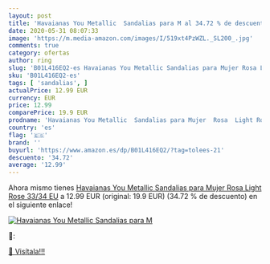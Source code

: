 ```yaml
---
layout: post
title: 'Havaianas You Metallic  Sandalias para M al 34.72 % de descuento'
date: 2020-05-31 08:07:33
image: 'https://m.media-amazon.com/images/I/519xt4PzWZL._SL200_.jpg'
comments: true
category: ofertas
author: ring
slug: 'B01L416EQ2-es Havaianas You Metallic Sandalias para Mujer Rosa Light...'
sku: 'B01L416EQ2-es'
tags: [ 'sandalias', ]
actualPrice: 12.99 EUR
currency: EUR
price: 12.99
comparePrice: 19.9 EUR
prodname: 'Havaianas You Metallic  Sandalias para Mujer  Rosa  Light Rose   33/34 EU'
country: 'es'
flag: '🇪🇸'
brand: ''
buyurl: 'https://www.amazon.es/dp/B01L416EQ2/?tag=tolees-21'
descuento: '34.72'
average: '12.99'
---
```


Ahora mismo tienes [Havaianas You Metallic  Sandalias para Mujer  Rosa  Light Rose   33/34 EU](https://www.amazon.es/dp/B01L416EQ2/?tag=tolees-21) a 12.99 EUR (original: 19.9 EUR) (34.72 %  de descuento) en el siguiente enlace!

[![Havaianas You Metallic  Sandalias para M](https://m.media-amazon.com/images/I/519xt4PzWZL._SL200_.jpg)](https://www.amazon.es/dp/B01L416EQ2/?tag=tolees-21)

🔎:


[🛒 Visítala!!!](https://www.amazon.es/dp/B01L416EQ2/?tag=tolees-21)
